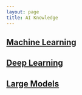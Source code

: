 ```yaml
---
layout: page
title: AI Knowledge
---
```


<div class="course-cards">
  <!-- Machine Learning Card -->
  <div class="course-card">
    <h2><a href="/ai-knowledge/machine-learning/">Machine Learning</a></h2>
  </div>

  <!-- Deep Learning Card -->
  <div class="course-card">
    <h2><a href="/ai-knowledge/deep-learning/">Deep Learning</a></h2>
  </div>

  <!-- Large Models Card -->
  <div class="course-card">
    <h2><a href="/ai-knowledge/large-models/">Large Models</a></h2>
  </div>

  <!-- Add more courses as needed -->
</div>
